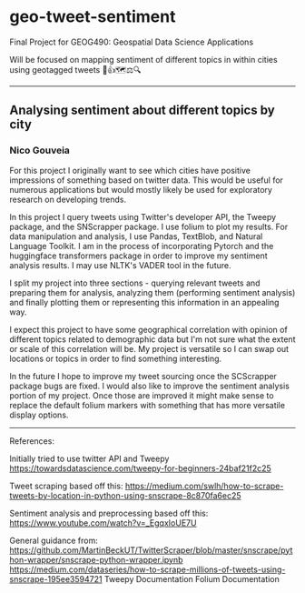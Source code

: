 # geo-tweet-sentiment
Final Project for GEOG490: Geospatial Data Science Applications
 
Will be focused on mapping sentiment of different topics in within cities using geotagged tweets 🤳👍🗺⚖️🔍
______________________________________

## Analysing sentiment about different topics by city

   
### Nico Gouveia

For this project I originally want to see which cities have positive impressions of something based on twitter data. This would be useful for numerous applications but would mostly likely be used for exploratory research on developing trends. 

In this project I query tweets using Twitter's developer API, the Tweepy package, and the SNScrapper package. I use folium to plot my results. For data manipulation and analysis, I use Pandas, TextBlob, and Natural Language Toolkit. I am in the process of incorporating Pytorch and the huggingface transformers package in order to improve my sentiment analysis results. I may use NLTK's VADER tool in the future.

I split my project into three sections - querying relevant tweets and preparing them for analysis, analyzing them (performing sentiment analysis) and finally plotting them or representing this information in an appealing way.

I expect this project to have some geographical correlation with opinion of different topics related to demographic data but I'm not sure what the extent or scale of this correlation will be. My project is versatile so I can swap out locations or topics in order to find something interesting. 

In the future I hope to improve my tweet sourcing once the SCScrapper package bugs are fixed. I would also like to improve the sentiment analysis portion of my project. Once those are improved it might make sense to replace the default folium markers with something that has more versatile display options.

---
References:

Initially tried to use twitter API and Tweepy
https://towardsdatascience.com/tweepy-for-beginners-24baf21f2c25 

Tweet scraping based off this:
https://medium.com/swlh/how-to-scrape-tweets-by-location-in-python-using-snscrape-8c870fa6ec25

Sentiment analysis and preprocessing based off this:
https://www.youtube.com/watch?v=_EgqxIoUE7U

General guidance from:
https://github.com/MartinBeckUT/TwitterScraper/blob/master/snscrape/python-wrapper/snscrape-python-wrapper.ipynb 
https://medium.com/dataseries/how-to-scrape-millions-of-tweets-using-snscrape-195ee3594721
Tweepy Documentation
Folium Documentation